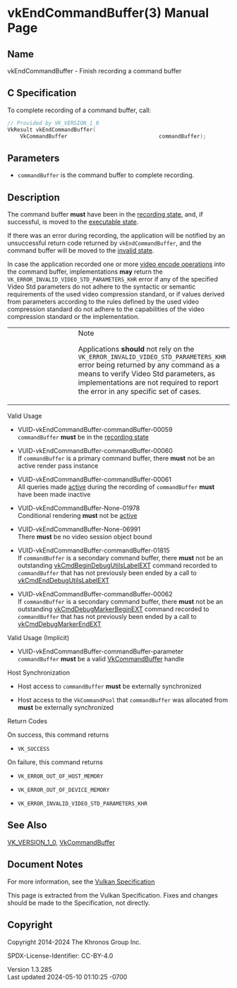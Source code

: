 # vkEndCommandBuffer(3) Manual Page

## Name

vkEndCommandBuffer - Finish recording a command buffer



## <a href="#_c_specification" class="anchor"></a>C Specification

To complete recording of a command buffer, call:

``` c
// Provided by VK_VERSION_1_0
VkResult vkEndCommandBuffer(
    VkCommandBuffer                             commandBuffer);
```

## <a href="#_parameters" class="anchor"></a>Parameters

- `commandBuffer` is the command buffer to complete recording.

## <a href="#_description" class="anchor"></a>Description

The command buffer **must** have been in the <a
href="https://registry.khronos.org/vulkan/specs/1.3-extensions/html/vkspec.html#commandbuffers-lifecycle"
target="_blank" rel="noopener">recording state</a>, and, if successful,
is moved to the <a
href="https://registry.khronos.org/vulkan/specs/1.3-extensions/html/vkspec.html#commandbuffers-lifecycle"
target="_blank" rel="noopener">executable state</a>.

If there was an error during recording, the application will be notified
by an unsuccessful return code returned by `vkEndCommandBuffer`, and the
command buffer will be moved to the <a
href="https://registry.khronos.org/vulkan/specs/1.3-extensions/html/vkspec.html#commandbuffers-lifecycle"
target="_blank" rel="noopener">invalid state</a>.

In case the application recorded one or more <a
href="https://registry.khronos.org/vulkan/specs/1.3-extensions/html/vkspec.html#video-encode-operations"
target="_blank" rel="noopener">video encode operations</a> into the
command buffer, implementations **may** return the
`VK_ERROR_INVALID_VIDEO_STD_PARAMETERS_KHR` error if any of the
specified Video Std parameters do not adhere to the syntactic or
semantic requirements of the used video compression standard, or if
values derived from parameters according to the rules defined by the
used video compression standard do not adhere to the capabilities of the
video compression standard or the implementation.

<table>
<colgroup>
<col style="width: 50%" />
<col style="width: 50%" />
</colgroup>
<tbody>
<tr class="odd">
<td class="icon"><em></em></td>
<td class="content">Note
<p>Applications <strong>should</strong> not rely on the
<code>VK_ERROR_INVALID_VIDEO_STD_PARAMETERS_KHR</code> error being
returned by any command as a means to verify Video Std parameters, as
implementations are not required to report the error in any specific set
of cases.</p></td>
</tr>
</tbody>
</table>

Valid Usage

- <a href="#VUID-vkEndCommandBuffer-commandBuffer-00059"
  id="VUID-vkEndCommandBuffer-commandBuffer-00059"></a>
  VUID-vkEndCommandBuffer-commandBuffer-00059  
  `commandBuffer` **must** be in the <a
  href="https://registry.khronos.org/vulkan/specs/1.3-extensions/html/vkspec.html#commandbuffers-lifecycle"
  target="_blank" rel="noopener">recording state</a>

- <a href="#VUID-vkEndCommandBuffer-commandBuffer-00060"
  id="VUID-vkEndCommandBuffer-commandBuffer-00060"></a>
  VUID-vkEndCommandBuffer-commandBuffer-00060  
  If `commandBuffer` is a primary command buffer, there **must** not be
  an active render pass instance

- <a href="#VUID-vkEndCommandBuffer-commandBuffer-00061"
  id="VUID-vkEndCommandBuffer-commandBuffer-00061"></a>
  VUID-vkEndCommandBuffer-commandBuffer-00061  
  All queries made <a
  href="https://registry.khronos.org/vulkan/specs/1.3-extensions/html/vkspec.html#queries-operation-active"
  target="_blank" rel="noopener">active</a> during the recording of
  `commandBuffer` **must** have been made inactive

- <a href="#VUID-vkEndCommandBuffer-None-01978"
  id="VUID-vkEndCommandBuffer-None-01978"></a>
  VUID-vkEndCommandBuffer-None-01978  
  Conditional rendering **must** not be <a
  href="https://registry.khronos.org/vulkan/specs/1.3-extensions/html/vkspec.html#active-conditional-rendering"
  target="_blank" rel="noopener">active</a>

- <a href="#VUID-vkEndCommandBuffer-None-06991"
  id="VUID-vkEndCommandBuffer-None-06991"></a>
  VUID-vkEndCommandBuffer-None-06991  
  There **must** be no video session object bound

- <a href="#VUID-vkEndCommandBuffer-commandBuffer-01815"
  id="VUID-vkEndCommandBuffer-commandBuffer-01815"></a>
  VUID-vkEndCommandBuffer-commandBuffer-01815  
  If `commandBuffer` is a secondary command buffer, there **must** not
  be an outstanding
  [vkCmdBeginDebugUtilsLabelEXT](https://registry.khronos.org/vulkan/specs/1.3-extensions/man/html/vkCmdBeginDebugUtilsLabelEXT.html)
  command recorded to `commandBuffer` that has not previously been ended
  by a call to
  [vkCmdEndDebugUtilsLabelEXT](https://registry.khronos.org/vulkan/specs/1.3-extensions/man/html/vkCmdEndDebugUtilsLabelEXT.html)

- <a href="#VUID-vkEndCommandBuffer-commandBuffer-00062"
  id="VUID-vkEndCommandBuffer-commandBuffer-00062"></a>
  VUID-vkEndCommandBuffer-commandBuffer-00062  
  If `commandBuffer` is a secondary command buffer, there **must** not
  be an outstanding
  [vkCmdDebugMarkerBeginEXT](https://registry.khronos.org/vulkan/specs/1.3-extensions/man/html/vkCmdDebugMarkerBeginEXT.html) command
  recorded to `commandBuffer` that has not previously been ended by a
  call to [vkCmdDebugMarkerEndEXT](https://registry.khronos.org/vulkan/specs/1.3-extensions/man/html/vkCmdDebugMarkerEndEXT.html)

Valid Usage (Implicit)

- <a href="#VUID-vkEndCommandBuffer-commandBuffer-parameter"
  id="VUID-vkEndCommandBuffer-commandBuffer-parameter"></a>
  VUID-vkEndCommandBuffer-commandBuffer-parameter  
  `commandBuffer` **must** be a valid
  [VkCommandBuffer](https://registry.khronos.org/vulkan/specs/1.3-extensions/man/html/VkCommandBuffer.html) handle

Host Synchronization

- Host access to `commandBuffer` **must** be externally synchronized

- Host access to the `VkCommandPool` that `commandBuffer` was allocated
  from **must** be externally synchronized

Return Codes

On success, this command returns  
- `VK_SUCCESS`

On failure, this command returns  
- `VK_ERROR_OUT_OF_HOST_MEMORY`

- `VK_ERROR_OUT_OF_DEVICE_MEMORY`

- `VK_ERROR_INVALID_VIDEO_STD_PARAMETERS_KHR`

## <a href="#_see_also" class="anchor"></a>See Also

[VK_VERSION_1_0](https://registry.khronos.org/vulkan/specs/1.3-extensions/man/html/VK_VERSION_1_0.html),
[VkCommandBuffer](https://registry.khronos.org/vulkan/specs/1.3-extensions/man/html/VkCommandBuffer.html)

## <a href="#_document_notes" class="anchor"></a>Document Notes

For more information, see the <a
href="https://registry.khronos.org/vulkan/specs/1.3-extensions/html/vkspec.html#vkEndCommandBuffer"
target="_blank" rel="noopener">Vulkan Specification</a>

This page is extracted from the Vulkan Specification. Fixes and changes
should be made to the Specification, not directly.

## <a href="#_copyright" class="anchor"></a>Copyright

Copyright 2014-2024 The Khronos Group Inc.

SPDX-License-Identifier: CC-BY-4.0

Version 1.3.285  
Last updated 2024-05-10 01:10:25 -0700
